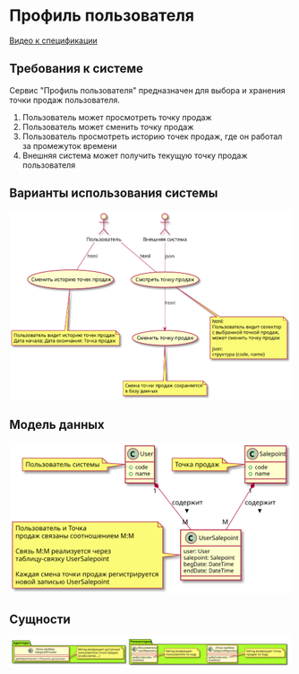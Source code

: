 # Профиль пользователя

[Видео к спецификации](https://youtu.be/aPJCIcKAmCc)

## Требования к системе
Сервис "Профиль пользователя" предназначен для выбора и хранения точки продаж
пользователя.

1. Пользователь может просмотреть точку продаж 
1. Пользователь может сменить точку продаж
1. Пользователь просмотреть историю точек продаж, где он работал за промежуток времени
1. Внешняя система может получить текущую точку продаж пользователя

## Варианты использования системы

![usecases](usecases.svg)

## Модель данных

![model](model.svg)

## Сущности

![entities](entities.svg)
